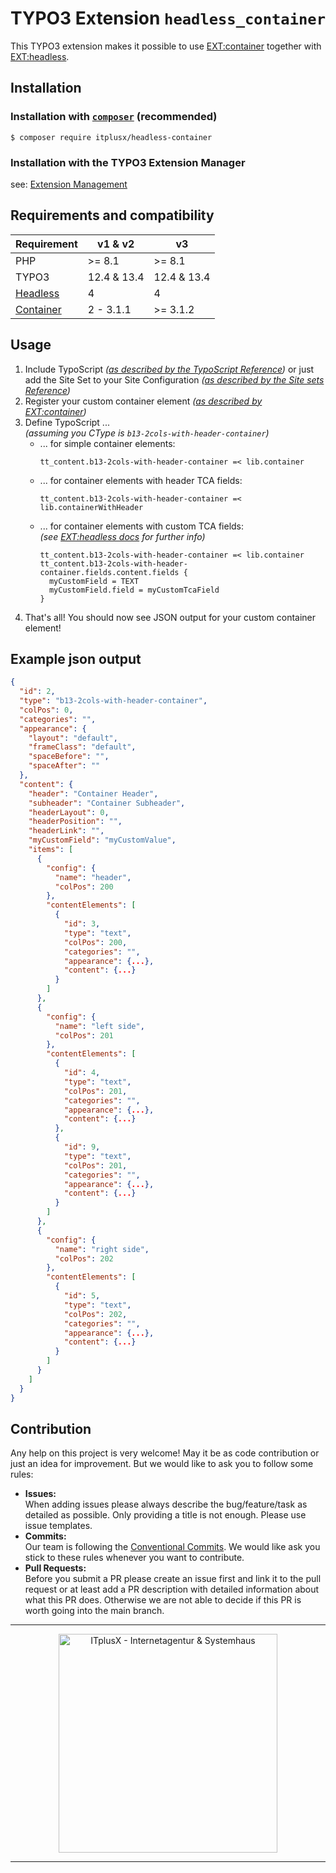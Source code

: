 # TYPO3 Extension `headless_container`

This TYPO3 extension makes it possible to use [EXT:container](https://github.com/b13/container) together with
[EXT:headless](https://github.com/TYPO3-Initiatives/headless/).


## Installation


### Installation with [`composer`](https://getcomposer.org/) (recommended)

```shell script
$ composer require itplusx/headless-container
```


### Installation with the TYPO3 Extension Manager

see: [Extension Management](https://docs.typo3.org/m/typo3/reference-coreapi/12.4/en-us/ExtensionArchitecture/HowTo/ExtensionManagement.html#installing-extensions)


## Requirements and compatibility

| Requirement                                            | v1 & v2     | v3          |
|--------------------------------------------------------|-------------|-------------|
| PHP                                                    | >= 8.1      | >= 8.1      |
| TYPO3                                                  | 12.4 & 13.4 | 12.4 & 13.4 |
| [Headless](https://github.com/TYPO3-Headless/headless) | 4           | 4           |
| [Container](https://github.com/b13/container)          | 2 - 3.1.1   | >= 3.1.2    |


## Usage

1. Include TypoScript _([as described by the TypoScript Reference](https://docs.typo3.org/m/typo3/reference-typoscript/11.5/en-us/UsingSetting/Entering.html#include-typoscript-from-extensions))_ or just add the Site Set to your Site Configuration _([as described by the Site sets
   Reference](https://docs.typo3.org/m/typo3/reference-coreapi/main/en-us/ApiOverview/SiteHandling/SiteSets.html#site-set-definition))_
2. Register your custom container element
   _([as described by EXT:container](https://github.com/b13/container/tree/2.0.5#registration-of-container-elements))_
3. Define TypoScript ...  
   _(assuming you CType is `b13-2cols-with-header-container`)_
    * ... for simple container elements:
      ```
      tt_content.b13-2cols-with-header-container =< lib.container
      ```
    * ... for container elements with header TCA fields:
      ```
      tt_content.b13-2cols-with-header-container =< lib.containerWithHeader
      ```
    * ... for container elements with custom TCA fields:  
      _(see [EXT:headless docs](https://docs.typo3.org/p/friendsoftypo3/headless/3.1/en-us/Developer/Index.html#create-custom-content-elements)
      for further info)_
      ```
      tt_content.b13-2cols-with-header-container =< lib.container
      tt_content.b13-2cols-with-header-container.fields.content.fields {
        myCustomField = TEXT
        myCustomField.field = myCustomTcaField
      }
      ```
4. That's all! You should now see JSON output for your custom container element!


## Example json output

```json
{
  "id": 2,
  "type": "b13-2cols-with-header-container",
  "colPos": 0,
  "categories": "",
  "appearance": {
    "layout": "default",
    "frameClass": "default",
    "spaceBefore": "",
    "spaceAfter": ""
  },
  "content": {
    "header": "Container Header",
    "subheader": "Container Subheader",
    "headerLayout": 0,
    "headerPosition": "",
    "headerLink": "",
    "myCustomField": "myCustomValue",
    "items": [
      {
        "config": {
          "name": "header",
          "colPos": 200
        },
        "contentElements": [
          {
            "id": 3,
            "type": "text",
            "colPos": 200,
            "categories": "",
            "appearance": {...},
            "content": {...}
          }
        ]
      },
      {
        "config": {
          "name": "left side",
          "colPos": 201
        },
        "contentElements": [
          {
            "id": 4,
            "type": "text",
            "colPos": 201,
            "categories": "",
            "appearance": {...},
            "content": {...}
          },
          {
            "id": 9,
            "type": "text",
            "colPos": 201,
            "categories": "",
            "appearance": {...},
            "content": {...}
          }
        ]
      },
      {
        "config": {
          "name": "right side",
          "colPos": 202
        },
        "contentElements": [
          {
            "id": 5,
            "type": "text",
            "colPos": 202,
            "categories": "",
            "appearance": {...},
            "content": {...}
          }
        ]
      }
    ]
  }
}
```


## Contribution

Any help on this project is very welcome! May it be as code contribution or just an idea for improvement. But we would
like to ask you to follow some rules:

- **Issues:**  
  When adding issues please always describe the bug/feature/task as detailed as possible. Only providing a title is not
  enough. Please use issue templates.
- **Commits:**  
  Our team is following the [Conventional Commits](https://www.conventionalcommits.org/). We would like ask you stick to
  these rules whenever you want to contribute.
- **Pull Requests:**  
  Before you submit a PR please create an issue first and link it to the pull request or at least add a PR description
  with detailed information about what this PR does. Otherwise we are not able to decide if this PR is worth going into
  the main branch.

---

<p align="center">
  <a href="https://itplusx.de" target="_blank" rel="noopener noreferrer">
    <img width="350" src="https://itplusx.de/banners/created-by-X-with-passion.svg" alt="ITplusX - Internetagentur & Systemhaus">
  </a>
</p>

---
